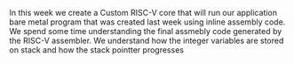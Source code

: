 In this week we create a Custom RISC-V core that will run our application bare metal program that was created last week using inline assembly code.
We spend some time understanding the final assmebly code generated by the RISC-V assembler. We understand how the integer variables are stored on stack and how the stack pointter progresses

